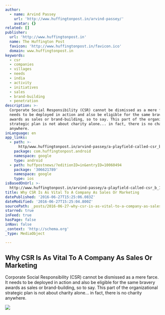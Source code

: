 ```yaml
---
author:
  - name: Arvind Passey
    url: 'http://www.huffingtonpost.in/arvind-passey/'
    avatar: {}
related: []
publisher:
  url: 'http://www.huffingtonpost.in'
  name: The Huffington Post
  favicon: 'http://www.huffingtonpost.in/favicon.ico'
  domain: www.huffingtonpost.in
keywords:
  - csr
  - companies
  - villages
  - needs
  - india
  - activity
  - initiatives
  - sales
  - brand-building
  - penetration
description: >-
  Corporate Social Responsibility (CSR) cannot be dismissed as a mere farce. It
  needs to be deployed in action and also be eligible for the same bravery
  awards as sales or brand-building, so to say. This part of the organizational
  strategic plan is not about charity alone... in fact, there is no charity
  anywhere.
inLanguage: en
app_links:
  - path: >-
      http/www.huffingtonpost.in/arvind-passey/a-playfield-called-csr_b_10060494.html
    package: com.huffingtonpost.android
    namespace: google
    type: android
  - path: huffpostnews/?editionID=in&entryID=10060494
    package: '306621789'
    namespace: google
    type: ios
isBasedOnUrl: >-
  http://www.huffingtonpost.in/arvind-passey/a-playfield-called-csr_b_10060494.html
title: Why CSR Is As Vital To A Company As Sales Or Marketing
datePublished: '2016-06-27T15:25:06.083Z'
dateModified: '2016-06-27T15:25:04.800Z'
sourcePath: _posts/2016-06-27-why-csr-is-as-vital-to-a-company-as-sales-or-marketing.md
starred: true
inFeed: true
hasPage: false
inNav: false
_context: 'http://schema.org'
_type: MediaObject

---
```

<article style=""><h1>Why CSR Is As Vital To A Company As Sales Or Marketing</h1><p>Corporate Social Responsibility (CSR) cannot be dismissed as a mere farce. It needs to be deployed in action and also be eligible for the same bravery awards as sales or brand-building, so to say. This part of the organizational strategic plan is not about charity alone... in fact, there is no charity anywhere.</p><img src="http://i.huffpost.com/gen/3956396/images/o-ETHICAL-INVESTING-facebook.jpg" /></article>
